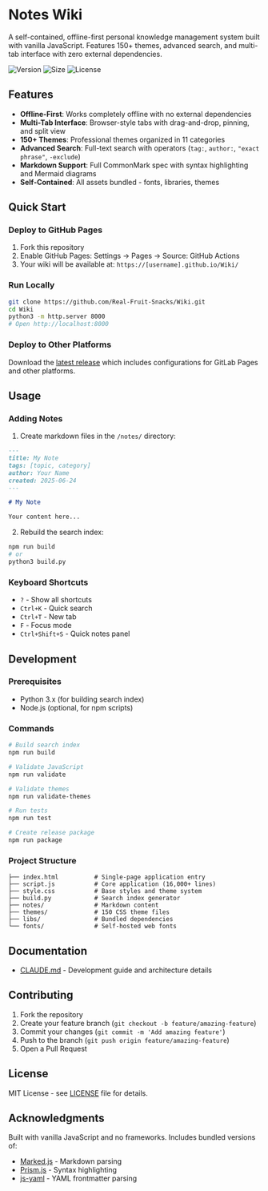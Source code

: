 # Notes Wiki

A self-contained, offline-first personal knowledge management system built with vanilla JavaScript. Features 150+ themes, advanced search, and multi-tab interface with zero external dependencies.

![Version](https://img.shields.io/badge/version-3.6.5-blue)
![Size](https://img.shields.io/badge/size-~15MB-green)
![License](https://img.shields.io/badge/license-MIT-orange)

## Features

- **Offline-First**: Works completely offline with no external dependencies
- **Multi-Tab Interface**: Browser-style tabs with drag-and-drop, pinning, and split view
- **150+ Themes**: Professional themes organized in 11 categories  
- **Advanced Search**: Full-text search with operators (`tag:`, `author:`, `"exact phrase"`, `-exclude`)
- **Markdown Support**: Full CommonMark spec with syntax highlighting and Mermaid diagrams
- **Self-Contained**: All assets bundled - fonts, libraries, themes

## Quick Start

### Deploy to GitHub Pages

1. Fork this repository
2. Enable GitHub Pages: Settings → Pages → Source: GitHub Actions
3. Your wiki will be available at: `https://[username].github.io/Wiki/`

### Run Locally

```bash
git clone https://github.com/Real-Fruit-Snacks/Wiki.git
cd Wiki
python3 -m http.server 8000
# Open http://localhost:8000
```

### Deploy to Other Platforms

Download the [latest release](https://github.com/Real-Fruit-Snacks/Wiki/releases) which includes configurations for GitLab Pages and other platforms.

## Usage

### Adding Notes

1. Create markdown files in the `/notes/` directory:

```markdown
---
title: My Note
tags: [topic, category]
author: Your Name
created: 2025-06-24
---

# My Note

Your content here...
```

2. Rebuild the search index:

```bash
npm run build
# or
python3 build.py
```

### Keyboard Shortcuts

- `?` - Show all shortcuts
- `Ctrl+K` - Quick search
- `Ctrl+T` - New tab
- `F` - Focus mode
- `Ctrl+Shift+S` - Quick notes panel

## Development

### Prerequisites

- Python 3.x (for building search index)
- Node.js (optional, for npm scripts)

### Commands

```bash
# Build search index
npm run build

# Validate JavaScript
npm run validate  

# Validate themes
npm run validate-themes

# Run tests
npm run test

# Create release package
npm run package
```

### Project Structure

```
├── index.html          # Single-page application entry
├── script.js           # Core application (16,000+ lines)
├── style.css           # Base styles and theme system
├── build.py            # Search index generator
├── notes/              # Markdown content
├── themes/             # 150 CSS theme files
├── libs/               # Bundled dependencies
└── fonts/              # Self-hosted web fonts
```

## Documentation

- [CLAUDE.md](CLAUDE.md) - Development guide and architecture details

## Contributing

1. Fork the repository
2. Create your feature branch (`git checkout -b feature/amazing-feature`)
3. Commit your changes (`git commit -m 'Add amazing feature'`)
4. Push to the branch (`git push origin feature/amazing-feature`)
5. Open a Pull Request

## License

MIT License - see [LICENSE](LICENSE) file for details.

## Acknowledgments

Built with vanilla JavaScript and no frameworks. Includes bundled versions of:
- [Marked.js](https://marked.js.org/) - Markdown parsing
- [Prism.js](https://prismjs.com/) - Syntax highlighting  
- [js-yaml](https://github.com/nodeca/js-yaml) - YAML frontmatter parsing